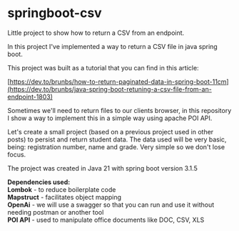 # springboot-csv
Little project to show how to return a CSV from an endpoint.

In this project I've implemented a way to return a CSV file in java spring boot.

This project was built as a tutorial that you can find in this article:

[https://dev.to/brunbs/how-to-return-paginated-data-in-spring-boot-11cm](https://dev.to/brunbs/java-spring-boot-retuning-a-csv-file-from-an-endpoint-1803)

Sometimes we'll need to return files to our clients browser, in this repository I show a way to implement this in a simple way using apache POI API.

Let's create a small project (based on a previous project used in other posts) to persist and return student data. The data used will be very basic, being: registration number, name and grade.
Very simple so we don't lose focus.

The project was created in Java 21 with spring boot version 3.1.5

<b>Dependencies used:</b><br>
<b>Lombok</b> - to reduce boilerplate code<br>
<b>Mapstruct</b> - facilitates object mapping<br>
<b>OpenAi</b> - we will use a swagger so that you can run and use it without needing postman or another tool<br>
<b>POI API</b> - used to manipulate office documents like DOC, CSV, XLS<br>


